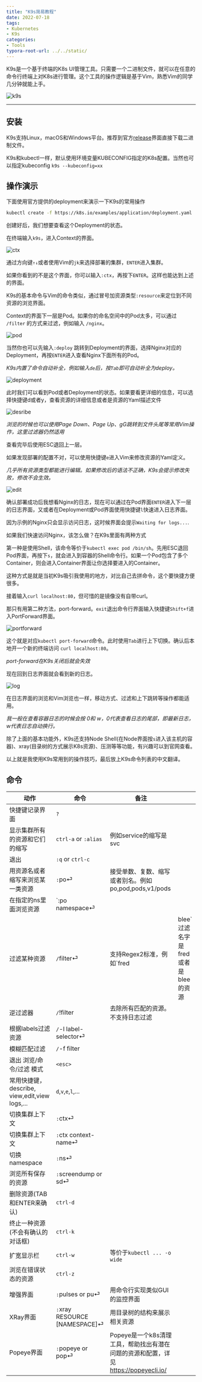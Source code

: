 ```yaml
---
title: "K9s简易教程"
date: 2022-07-18
tags:
- Kubernetes
- K9s
categories:
- Tools
typora-root-url: ../../static/
---
```


K9s是一个基于终端的K8s UI管理工具。只需要一个二进制文件，就可以在任意的命令行终端上对K8s进行管理。这个工具的操作逻辑是基于Vim，熟悉Vim的同学几分钟就能上手。

![k9s](/img/19/logs.png)

<!--more-->

---

## 安装

K9s支持Linux，macOS和Windows平台。推荐到官方[release](https://github.com/derailed/k9s/releases)界面直接下载二进制文件。

K9s和kubectl一样，默认使用环境变量KUBECONFIG指定的K8s配置。当然也可以指定kubeconfig
`k9s --kubeconfig=xx`

## 操作演示

下面使用官方提供的deployment来演示一下K9s的常用操作

```bash
kubectl create -f https://k8s.io/examples/application/deployment.yaml
```

创建好后，我们想要查看这个Deployment的状态。

在终端输入`k9s`，进入Context的界面。

![ctx](/img/19/ctx.png)

通过方向键`↑↓`或者使用Vim的`jk`来选择部署的集群，`ENTER`进入集群。

如果你看到的不是这个界面，你可以输入`:ctx`，再按下`ENTER`。这样也能达到上述的界面。

K9s的基本命令与Vim的命令类似，通过冒号加资源类型`:resource`来定位到不同资源的浏览界面。

Context的界面下一层是Pod。如果你的命名空间中的Pod太多，可以通过 `/filter` 的方式来过滤，例如输入 `/nginx`。

![pod](/img/19/pod.png)

当然你也可以先输入`:deploy` 跳转到Deployment的界面，选择Nginx对应的Deployment，再按`ENTER`进入查看Nginx下面所有的Pod。

*K9s内置了命令自动补全，例如输入`de`后，按`Tab`即可自动补全为deploy。*

![deployment](/img/19/deployment.png)

此时我们可以看到Pod或者Deployment的状态。如果要看更详细的信息，可以选择快捷键d或者y，查看资源的详细信息或者是资源的Yaml描述文件

![desribe](/img/19/describe.png)

*浏览的时候也可以使用Page Down、Page Up、gG跳转到文件头尾等常用Vim操作，这里过滤器仍然适用*

查看完毕后使用ESC退回上一层。

如果发现部署的配置不对，可以使用快捷键`e`进入Vim来修改资源的Yaml定义。

*几乎所有资源类型都能进行编辑。如果修改后的语法不正确，K9s会提示修改失败，修改不会生效。*

![edit](/img/19/edit.png)

确认部署成功后我想看Nginx的日志，现在可以通过在Pod界面`ENTER`进入下一层的日志界面，又或者在Deployment或Pod界面使用快捷键`l`快速进入日志界面。

因为示例的Nginx只会显示访问日志，这时候界面会提示`Waiting for logs...`.

如果我们快速访问Nginx，该怎么做？在K9s里面有两种方式

第一种是使用Shell，该命令等价于`kubectl exec pod /bin/sh`。先用ESC退回Pod界面，再按下`s`，就会进入到容器的Shell命令行。如果一个Pod包含了多个Container，则会进入Container界面让你选择要进入的Container。

这种方式是就是当初K9s吸引我使用的地方，对比自己去拼命令，这个要快捷方便很多。

接着输入`curl localhost:80`，但可惜的是镜像没有自带curl。

那只有用第二种方法，port-forward。`exit`退出命令行界面输入快捷键`Shift+f`进入PortForward界面。

![portforward](/img/19/portforward.png)

这个就是对应`kubectl port-forward`命令。此时使用`Tab`进行上下切换。确认后本地开一个新的终端访问 `curl localhost:80`。

*port-forward在K9s关闭后就会失效*

现在回到日志界面就会看到新的日志。

![log](/img/19/log.png)

在日志界面的浏览和Vim浏览也一样，移动方式、过滤和上下跳转等操作都能适用。

*我一般在查看容器日志的时候会按 0和 w，0代表查看日志的尾部，即最新日志，w代表日志自动换行。*

除了上面的基本功能外，K9s还支持Node Shell(在Node界面按`s`进入该主机的容器)、xray(目录树的方式展示K8s资源)、压测等等功能，有兴趣可以到官网查看。

以上就是我使用K9s常用到的操作技巧，最后放上K9s命令列表的中文翻译。

## 命令

| 动作           | 命令               | 备注 |      |
| -------------- | ------------------ | ---- | ---- |
| 快捷键记录界面 | `?` |      |      |
| 显示集群所有的资源和它们的缩写 | `ctrl-a` or `:alias` | 例如service的缩写是svc |      |
| 退出 | `:q` or `ctrl-c` |      |      |
| 用资源名或者缩写来浏览某一类资源 | `:`po⏎ | 接受单数、复数、缩写或者别名。例如po,pod,pods,v1/pods |      |
| 在指定的ns里面浏览资源 | `:po namespace⏎ |  |      |
| 过滤某种资源 | `/`filter⏎ | 支持Regex2标准，例如`fred|blee`过滤名字是fred或者是blee的资源 |      |
| 逆过滤器 | `/`!filter | 去除所有匹配的资源。不支持日志过滤 | |
| 根据labels过滤资源 | `/`-l label-selector⏎ |  | |
| 模糊匹配过滤 | `/`-f filter |  | |
| 退出 浏览/命令/过滤 模式 | `<esc>` |  | |
| 常用快捷键，describe, view,edit,view logs,... | `d`,`v`,`e`,`l`,... |  | |
| 切换集群上下文 | `:`ctx⏎ |  | |
| 切换集群上下文 | `:`ctx context-name⏎ |  | |
| 切换namespace | `:`ns⏎ |  | |
| 浏览所有保存的资源 | `:`screendump or sd⏎ |  | |
| 删除资源(TAB和ENTER来确认) | `ctrl-d` |  | |
| 终止一种资源(不会有确认的对话框) | `ctrl-k` |  | |
| 扩宽显示栏 | `ctrl-w` | 等价于`kubectl ... -o wide` | |
| 浏览在错误状态的资源 | `ctrl-z` |  | |
| 增强界面 | `:`pulses or pu⏎ | 用命令行实现类似GUI的监控界面 | |
| XRay界面 | `:`xray RESOURCE [NAMESPACE]⏎ | 用目录树的结构来展示相关资源 | |
| Popeye界面 | `:`popeye or pop⏎ | Popeye是一个k8s清理工具，帮助找出有潜在问题的资源和配置，详见<https://popeyecli.io/> | |


